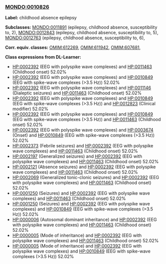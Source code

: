 
### [MONDO:0010826](http://purl.obolibrary.org/obo/MONDO_0010826)
**Label:** childhood absence epilepsy

**Subclasses:** [MONDO:0011891](http://purl.obolibrary.org/obo/MONDO_0011891) (epilepsy, childhood absence, susceptibility to, 2), [MONDO:0012843](http://purl.obolibrary.org/obo/MONDO_0012843) (epilepsy, childhood absence, susceptibility to, 5), [MONDO:0012763](http://purl.obolibrary.org/obo/MONDO_0012763) (epilepsy, childhood absence, susceptibility to, 6), 

**Corr. equiv. classes:** [OMIM:612269](http://purl.obolibrary.org/obo/OMIM_612269), [OMIM:611942](http://purl.obolibrary.org/obo/OMIM_611942), [OMIM:607681](http://purl.obolibrary.org/obo/OMIM_607681), 

**Class expressions from DL-Learner:**

- [HP:0002392](http://purl.obolibrary.org/obo/HP_0002392) (EEG with polyspike wave complexes) and [HP:0011463](http://purl.obolibrary.org/obo/HP_0011463) (Childhood onset) 52.02%
- [HP:0002392](http://purl.obolibrary.org/obo/HP_0002392) (EEG with polyspike wave complexes) and [HP:0010849](http://purl.obolibrary.org/obo/HP_0010849) (EEG with spike-wave complexes (>3.5 Hz)) 52.02%
- [HP:0002392](http://purl.obolibrary.org/obo/HP_0002392) (EEG with polyspike wave complexes) and [HP:0011146](http://purl.obolibrary.org/obo/HP_0011146) (Dialeptic seizures) and [HP:0011463](http://purl.obolibrary.org/obo/HP_0011463) (Childhood onset) 52.02%
- [HP:0002392](http://purl.obolibrary.org/obo/HP_0002392) (EEG with polyspike wave complexes) and [HP:0010849](http://purl.obolibrary.org/obo/HP_0010849) (EEG with spike-wave complexes (>3.5 Hz)) and [HP:0012823](http://purl.obolibrary.org/obo/HP_0012823) (Clinical modifier) 52.02%
- [HP:0002392](http://purl.obolibrary.org/obo/HP_0002392) (EEG with polyspike wave complexes) and [HP:0010849](http://purl.obolibrary.org/obo/HP_0010849) (EEG with spike-wave complexes (>3.5 Hz)) and [HP:0011463](http://purl.obolibrary.org/obo/HP_0011463) (Childhood onset) 52.02%
- [HP:0002392](http://purl.obolibrary.org/obo/HP_0002392) (EEG with polyspike wave complexes) and [HP:0003674](http://purl.obolibrary.org/obo/HP_0003674) (Onset) and [HP:0010849](http://purl.obolibrary.org/obo/HP_0010849) (EEG with spike-wave complexes (>3.5 Hz)) 52.02%
- [HP:0002373](http://purl.obolibrary.org/obo/HP_0002373) (Febrile seizures) and [HP:0002392](http://purl.obolibrary.org/obo/HP_0002392) (EEG with polyspike wave complexes) and [HP:0011463](http://purl.obolibrary.org/obo/HP_0011463) (Childhood onset) 52.02%
- [HP:0002197](http://purl.obolibrary.org/obo/HP_0002197) (Generalized seizures) and [HP:0002392](http://purl.obolibrary.org/obo/HP_0002392) (EEG with polyspike wave complexes) and [HP:0011463](http://purl.obolibrary.org/obo/HP_0011463) (Childhood onset) 52.02%
- [HP:0002121](http://purl.obolibrary.org/obo/HP_0002121) (Absence seizures) and [HP:0002392](http://purl.obolibrary.org/obo/HP_0002392) (EEG with polyspike wave complexes) and [HP:0011463](http://purl.obolibrary.org/obo/HP_0011463) (Childhood onset) 52.02%
- [HP:0002069](http://purl.obolibrary.org/obo/HP_0002069) (Generalized tonic-clonic seizures) and [HP:0002392](http://purl.obolibrary.org/obo/HP_0002392) (EEG with polyspike wave complexes) and [HP:0011463](http://purl.obolibrary.org/obo/HP_0011463) (Childhood onset) 52.02%
- [HP:0001250](http://purl.obolibrary.org/obo/HP_0001250) (Seizures) and [HP:0002392](http://purl.obolibrary.org/obo/HP_0002392) (EEG with polyspike wave complexes) and [HP:0011463](http://purl.obolibrary.org/obo/HP_0011463) (Childhood onset) 52.02%
- [HP:0001250](http://purl.obolibrary.org/obo/HP_0001250) (Seizures) and [HP:0002392](http://purl.obolibrary.org/obo/HP_0002392) (EEG with polyspike wave complexes) and [HP:0010849](http://purl.obolibrary.org/obo/HP_0010849) (EEG with spike-wave complexes (>3.5 Hz)) 52.02%
- [HP:0000006](http://purl.obolibrary.org/obo/HP_0000006) (Autosomal dominant inheritance) and [HP:0002392](http://purl.obolibrary.org/obo/HP_0002392) (EEG with polyspike wave complexes) and [HP:0011463](http://purl.obolibrary.org/obo/HP_0011463) (Childhood onset) 52.02%
- [HP:0000005](http://purl.obolibrary.org/obo/HP_0000005) (Mode of inheritance) and [HP:0002392](http://purl.obolibrary.org/obo/HP_0002392) (EEG with polyspike wave complexes) and [HP:0011463](http://purl.obolibrary.org/obo/HP_0011463) (Childhood onset) 52.02%
- [HP:0000005](http://purl.obolibrary.org/obo/HP_0000005) (Mode of inheritance) and [HP:0002392](http://purl.obolibrary.org/obo/HP_0002392) (EEG with polyspike wave complexes) and [HP:0010849](http://purl.obolibrary.org/obo/HP_0010849) (EEG with spike-wave complexes (>3.5 Hz)) 52.02%


